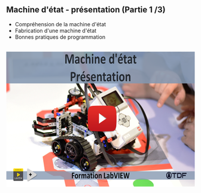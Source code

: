 <h2 dir="auto" id="h_5553695852051655104579980"><strong>Machine d'&eacute;tat - pr&eacute;sentation (Partie 1 /3)</strong></h2>

<ul dir="auto">
<li>Compr&eacute;hension de la machine d'&eacute;tat</li>
<li>Fabrication d'une machine d'&eacute;tat</li>
<li>Bonnes pratiques de programmation</li>
</ul>

<p dir="auto"></p>
<p>&nbsp;<a href="https://www.youtube.com/watch?v=fHfnOmbxDtQ&list=PLtioRYPUn23rmTQmI3XhCEMH0Tcn9y50z&index=7&ab_channel=TechnologiesdeFrance%28TDF%29"><img src="Machine d'état présentation.png" width="640" height="362" alt="" style="display: block; margin-left: auto; margin-right: auto;" /></a></p>
